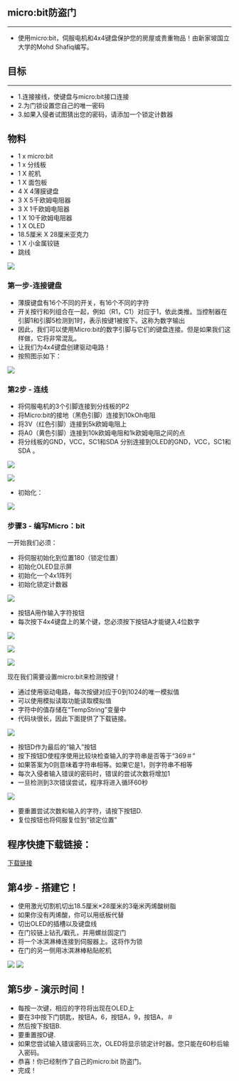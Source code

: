 ## micro:bit防盗门
---
- 使用micro:bit，伺服电机和4x4键盘保护您的房屋或贵重物品！由新家坡国立大学的Mohd Shafiq编写。

## 目标
---
- 1.连接接线，使键盘与micro:bit接口连接
- 2.为门锁设置您自己的唯一密码
- 3.如果入侵者试图猜出您的密码，请添加一个锁定计数器

## 物料
- 1 x micro:bit
- 1 x 分线板
- 1 X 舵机
- 1 X 面包板
- 4 X 4薄膜键盘
- 3 X 5千欧姆电阻器
- 3 X 1千欧姆电阻器
- 1 X 10千欧姆电阻器
- 1 X OLED
- 18.5厘米 X 28厘米亚克力
- 1 X 小金属铰链
- 跳线

![](https://i.imgur.com/2ECItdO.jpg)

### 第一步-连接键盘

- 薄膜键盘有16个不同的开关，有16个不同的字符
- 开关按行和列组合在一起，例如（R1，C1）对应于1，依此类推。当控制器在引脚1和引脚5检测到1时，表示按键1被按下。这称为数字输出
- 因此，我们可以使用Micro:bit的数字引脚与它们的键盘连接。但是如果我们这样做，它将非常混乱。
- 让我们为4x4键盘创建驱动电路！
- 按照图示如下：

![](https://i.imgur.com/VPvA8sx.jpg)

### 第2步 - 连线
- 将伺服电机的3个引脚连接到分线板的P2
- 将Micro:bit的接地（黑色引脚）连接到10kOh电阻
- 将3V（红色引脚）连接到5k欧姆电阻上
- 将A0（黄色引脚）连接到10k欧姆电阻和1k欧姆电阻之间的点
- 将分线板的GND，VCC，SC1和SDA 分别连接到OLED的GND，VCC，SC1和SDA 。

![](https://i.imgur.com/xWYS9pW.jpg)

![](https://i.imgur.com/JelDthp.jpg)

- 初始化：

![](https://i.imgur.com/7OVn4QK.png)

### 步骤3 - 编写Micro：bit
一开始我们必须：

- 将伺服初始化到位置180（锁定位置）
- 初始化OLED显示屏
- 初始化一个4x1阵列
- 初始化锁定计数器

![](https://i.imgur.com/CxRPVEp.png)

- 按钮A用作输入字符按钮
- 每次按下4x4键盘上的某个键，您必须按下按钮A才能键入4位数字

![](https://i.imgur.com/t7cmQdt.png)

![](https://i.imgur.com/doIsFbr.png)

![](https://i.imgur.com/2ZX6OzD.png)

现在我们需要设置micro:bit来检测按键！

- 通过使用驱动电路，每次按键对应于0到1024的唯一模拟值
- 可以使用模拟读取功能读取模拟值
- 字符中的值存储在“TempString”变量中
- 代码块很长，因此下面提供了下载链接。

![](https://i.imgur.com/8ZqBKgz.png)

- 按钮D作为最后的“输入”按钮
- 按下按钮D使程序使用比较块检查输入的字符串是否等于“369＃”
- 如果答案为0则意味着字符串相等。如果它是1，则字符串不相等
- 每次入侵者输入错误的密码时，错误的尝试次数将增加1
- 一旦检测到3次错误尝试，程序将进入循环60秒

![](https://i.imgur.com/IuKVMUB.png)

- 要重置尝试次数和输入的字符，请按下按钮D.
- 复位按钮也将伺服复位到“锁定位置”
## 程序快捷下载链接：

[下载链接](https://makecode.microbit.org/_1sWcTig6phRD)

## 第4步 - 搭建它！
- 使用激光切割机切出18.5厘米×28厘米的3毫米丙烯酸树脂
- 如果你没有丙烯酸，你可以用纸板代替
- 切出OLED的插槽以及键盘线
- 在门铰链上钻孔/戳孔，并用螺丝固定门
- 将一个冰淇淋棒连接到伺服器上。这将作为锁
- 在门的另一侧用冰淇淋棒粘贴舵机

![](https://i.imgur.com/kvJAeM5.png)
![](https://i.imgur.com/lzwcLZ5.jpg)

## 第5步 - 演示时间！

- 每按一次键，相应的字符将出现在OLED上
- 要在3中按下门钥匙，按钮A，6，按钮A，9，按钮A，＃
- 然后按下按钮B.
- 要重置按D键.
- 如果您尝试输入错误密码三次，OLED将显示锁定计时器。您只能在60秒后输入密码。
- 恭喜！你已经制作了自己的micro:bit 防盗门。
- 完成！


